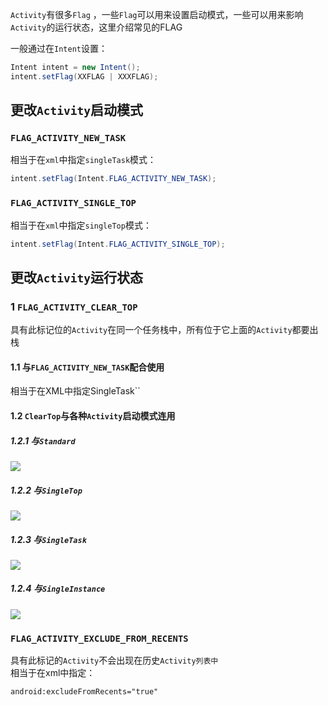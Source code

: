 `Activity`有很多`Flag` ，一些`Flag`可以用来设置启动模式，一些可以用来影响`Activity`的运行状态，这里介绍常见的FLAG

一般通过在`Intent`设置：  

```java
Intent intent = new Intent();
intent.setFlag(XXFLAG | XXXFLAG);
```

## 更改`Activity`启动模式

### `FLAG_ACTIVITY_NEW_TASK`
相当于在`xml`中指定`singleTask`模式：  

```java
intent.setFlag(Intent.FLAG_ACTIVITY_NEW_TASK);
```

### `FLAG_ACTIVITY_SINGLE_TOP`
相当于在`xml`中指定`singleTop`模式：  

```java
intent.setFlag(Intent.FLAG_ACTIVITY_SINGLE_TOP);
``` 

## 更改`Activity`运行状态

### 1 `FLAG_ACTIVITY_CLEAR_TOP`
具有此标记位的`Activity`在同一个任务栈中，所有位于它上面的`Activity`都要出栈

#### 1.1 与`FLAG_ACTIVITY_NEW_TASK`配合使用
相当于在XML中指定SingleTask``

#### 1.2 `ClearTop`与各种`Activity`启动模式连用
##### 1.2.1 与`Standard`

![](/assets/cleartop与standard.png)

##### 1.2.2 与`SingleTop`

![](/assets/cleartop与singleTop.png)

##### 1.2.3 与`SingleTask`

![](/assets/cleartop与singleTask.png)

##### 1.2.4 与`SingleInstance`

![](/assets/cleartop与singleInsatance.png)

### `FLAG_ACTIVITY_EXCLUDE_FROM_RECENTS`
具有此标记的`Activity`不会出现在历史`Activity列表中`  
相当于在xml中指定：  

```xml
android:excludeFromRecents="true"
```
